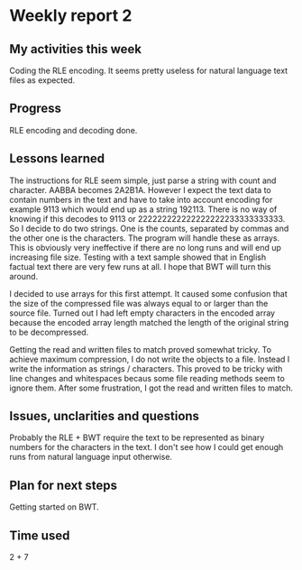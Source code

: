 # Weekly report 2

## My activities this week
Coding the RLE encoding. It seems pretty useless for natural language text files as expected. 

## Progress
RLE encoding and decoding done.
 
## Lessons learned
The instructions for RLE seem simple, just parse a string with count and character. AABBA becomes 2A2B1A. However I expect the text data to contain numbers in the text and have to take into account encoding for example 9113 which would end up as a string 192113. There is no way of knowing if this decodes to 9113 or 222222222222222222233333333333. So I decide to do two strings. One is the counts, separated by commas and the other one is the characters. The program will handle these as arrays. This is obviously very ineffective if there are no long runs and will end up increasing file size. Testing with a text sample showed that in English factual text there are very few runs at all. I hope that BWT will turn this around. 

I decided to use arrays for this first attempt. It caused some confusion that the size of the compressed file was always equal to or larger than the source file. Turned out I had left empty characters in the encoded array because the encoded array length matched the length of the original string to be decompressed.

Getting the read and written files to match proved somewhat tricky. To achieve maximum compression, I do not write the objects to a file. Instead I write the information as strings / characters. This proved to be tricky with line changes and whitespaces becaus some file reading methods seem to ignore them. After some frustration, I got the read and written files to match.

## Issues, unclarities and questions
Probably the RLE + BWT require the text to be represented as binary numbers for the characters in the text. I don't see how I could get enough runs from natural language input otherwise.

## Plan for next steps
Getting started on BWT.

## Time used
2 + 7 